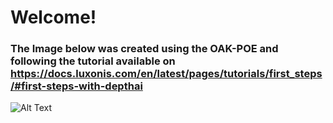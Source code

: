 # Welcome! 
### The Image below was created using the OAK-POE and following the tutorial available on https://docs.luxonis.com/en/latest/pages/tutorials/first_steps/#first-steps-with-depthai

![Alt Text](img/OAK-POE.gif)
